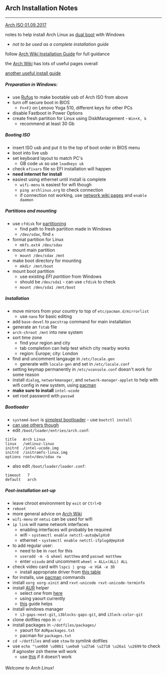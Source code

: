 ## Arch Installation Notes
---
[Arch ISO 01.09.2017](https://www.archlinux.org/download/)

notes to help install Arch Linux as [dual boot](https://wiki.archlinux.org/index.php/Dual_boot_with_Windows) with Windows   
  - *not to be used as a complete installation guide*

follow [Arch Wiki Installation Guide](https://wiki.archlinux.org/index.php/Installation_guide) for full guidance

the [Arch Wiki](https://wiki.archlinux.org/) has lots of useful pages overall

[another useful install guide](https://www.gloriouseggroll.tv/arch-linux-efi-install-guide/)

##### Preparation in Windows:
* use [Rufus](https://rufus.akeo.ie/) to make bootable usb of Arch ISO from above
* turn off secure boot in BIOS
  * `Fn+F2` on Lenovo Yoga 510, different keys for other PCs
* disable Fastboot in Power Options
* create fresh partition for Linux using DiskManagement - `Win+X, k`
  * recommend at least 30 Gb

##### Booting ISO
* insert ISO usb and put it to the top of boot order in BIOS menu
* boot into live usb
* set keyboard layout to match PC's
  * GB code `uk` so use `loadkeys uk`
* check `efivars` file so EFI installation will happen
* **need internet for install**
* easiest using ethernet until install is complete
  * `wifi-menu` is easiest for wifi though
  * `ping archlinux.org` to check connection
  * if connection not working, use [network wiki pages](https://wiki.archlinux.org/index.php/Network_configuration) and `enable daemon`

##### Partitions and mounting
* use `cfdisk` for [partitioning](https://wiki.archlinux.org/index.php/Partitioning)
  * find path to fresh partition made in Windows
  * `/dev/sdax`, find `x`
* format partition for Linux
  * `mkfs.ext4 /dev/sdax`
* mount main partition
  * `mount /dev/sdax /mnt`
* make boot directory for mounting
  * `mkdir /mnt/boot`
* mount boot partition
  * use existing *EFI partition* from Windows
  * should be `/dev/sda1` - can use `cfdisk` to check
  * `mount /dev/sda1 /mnt/boot`

##### Installation
* move mirrors from your country to top of `etc/pacman.d/mirrorlist`
  * use `nano` for basic editing
* add `base-devel` to `pacstrap` command for main installation
* generate an `fstab` file
* `arch-chroot /mnt` into new system
* sort time zone
  * find your region and city
  * tab completion can help test which city nearby works
  * region: Europe; city: London
* find and uncomment langauge in `/etc/locale.gen`
  * generate with `locale-gen` and set in `/etc/locale.conf`
* setting keymap permanently in `/etc/vconsole.conf` doesn't work for some reason
* install `dialog`, `networkmanager`, and `network-manager-applet` to help with wifi config in new system, using [pacman](https://wiki.archlinux.org/index.php/Pacman)
* **make sure to install** `intel-ucode`
* set root password with `passwd`

##### Bootloader
* `systemd-boot` is [simplest bootloader](https://wiki.archlinux.org/index.php/systemd-boot) - use `bootctl install`
* [can use others though](https://wiki.archlinux.org/index.php/Category:Boot_loaders)
* edit `/boot/loader/entries/arch.conf`:  
```
title   Arch Linux
linux   /vmlinuz-linux
initrd  /intel-ucode.img
initrd  /initramfs-linux.img
options root=/dev/sdax rw
```
* also edit `/boot/loader/loader.conf`:
```
timeout   7
default   arch
```

##### Post-installation set-up
* leave chroot environment by `exit` or `Ctrl+D`
* `reboot`
* more general advice on [Arch Wiki](https://wiki.archlinux.org/index.php/General_recommendations)
* `wifi-menu` or `nmtui` can be used for wifi
* `ip link` will name network interfaces
  * enabling interfaces will probably be required
  * wifi - `systemctl enable netctl-auto@wlpXs0`
  * ethernet - `systemctl enable netctl-ifplugd@epXs0`
* to add regular user:
  * need to be in `root` for this
  * `useradd -m -G wheel matthew` and `passwd matthew`
  * enter `visudo` and uncomment `wheel = ALL=(ALL) ALL`
* check video card with `lspci | grep -e VGA -e 3D`
  * install appropriate driver from [this table](https://wiki.archlinux.org/index.php/Xorg#Driver_installation)
* for installs, use [pacman](https://wiki.archlinux.org/index.php/Pacman) commands
* install `xorg xorg-xinit` and `rxvt-unicode rxvt-unicode-terminfo`
* install [AUR](https://aur.archlinux.org/) helper
  * select one from [here](https://wiki.archlinux.org/index.php/AUR_helpers)
  * using yaourt currently
  * [this](https://archlinux.fr/yaourt-en) guide helps
* install windows manager
  * `i3-gaps-next-git`, `i3blocks-gaps-git`, and `i3lock-color-git`
* clone dotfiles repo in `~/`
* install packages in `~/dotfiles/packages/`
  * yaourt for `AURpackages.txt`
  * pacman for `packages.txt`
* `cd ~/dotfiles` and use `stow` to symlink dotfiles
* use `echo "\ue0b0 \u00b1 \ue0a0 \u27a6 \u2718 \u26a1 \u2699` to check if agnoster zsh theme will work
  * use [this](https://github.com/agnoster/agnoster-zsh-theme) if it doesn't work

###### Welcome to Arch Linux!
